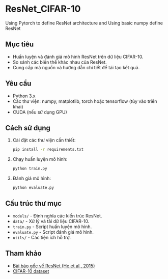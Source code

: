 # ResNet_CIFAR-10
Using Pytorch to define ResNet architecture and Using basic numpy define ResNet

## Mục tiêu

- Huấn luyện và đánh giá mô hình ResNet trên dữ liệu CIFAR-10.
- So sánh các biến thể khác nhau của ResNet.
- Cung cấp mã nguồn và hướng dẫn chi tiết để tái tạo kết quả.

## Yêu cầu

- Python 3.x
- Các thư viện: numpy, matplotlib, torch hoặc tensorflow (tùy vào triển khai)
- CUDA (nếu sử dụng GPU)

## Cách sử dụng

1. Cài đặt các thư viện cần thiết:
    ```bash
    pip install -r requirements.txt
    ```
2. Chạy huấn luyện mô hình:
    ```bash
    python train.py
    ```
3. Đánh giá mô hình:
    ```bash
    python evaluate.py
    ```

## Cấu trúc thư mục

- `models/` - Định nghĩa các kiến trúc ResNet.
- `data/` - Xử lý và tải dữ liệu CIFAR-10.
- `train.py` - Script huấn luyện mô hình.
- `evaluate.py` - Script đánh giá mô hình.
- `utils/` - Các tiện ích hỗ trợ.

## Tham khảo

- [Bài báo gốc về ResNet (He et al., 2015)](https://arxiv.org/abs/1512.03385)
- [CIFAR-10 dataset](https://www.cs.toronto.edu/~kriz/cifar.html)
